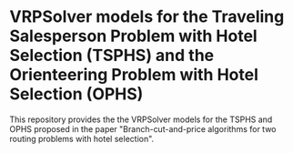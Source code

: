 # VRPSolver models for the Traveling Salesperson Problem with Hotel Selection (TSPHS) and the Orienteering Problem with Hotel Selection (OPHS)

This repository provides the the VRPSolver models for the TSPHS and OPHS proposed in the paper "Branch-cut-and-price algorithms for two routing problems with hotel selection". 
